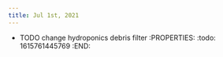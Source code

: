 ```yaml
---
title: Jul 1st, 2021
---
```


- TODO change hydroponics debris filter
:PROPERTIES:
:todo: 1615761445769
:END: